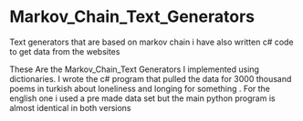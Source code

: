 # Markov_Chain_Text_Generators
Text generators that are based on markov chain i have also written c# code to get data from the websites

These Are the Markov_Chain_Text Generators I implemented using dictionaries. I wrote the c# program that pulled the data for 3000 thousand poems in turkish about loneliness and 
longing for something . For the english one i used a pre made data set but the main python program is almost identical in both versions

